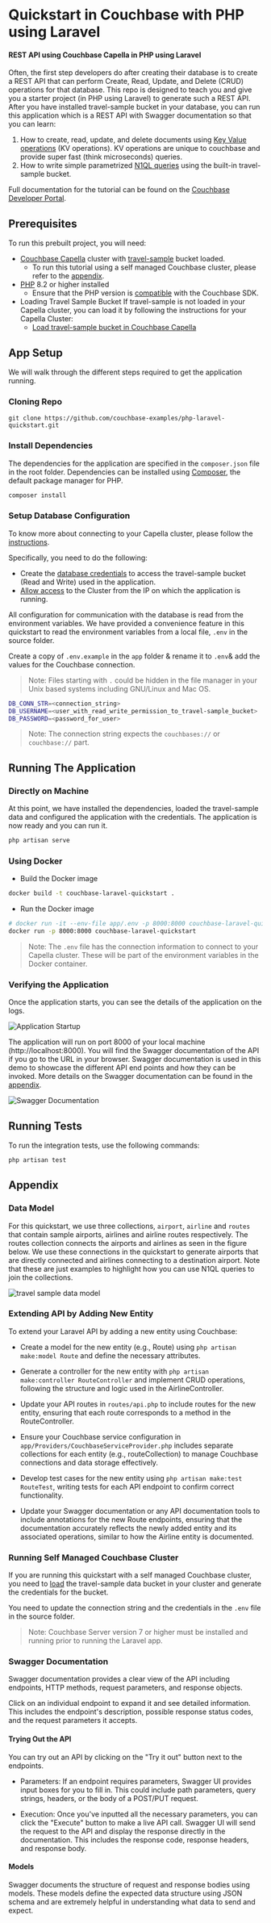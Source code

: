 # Quickstart in Couchbase with PHP using Laravel

#### REST API using Couchbase Capella in PHP using Laravel

Often, the first step developers do after creating their database is to create a REST API that can perform Create, Read, Update, and Delete (CRUD) operations for that database. This repo is designed to teach you and give you a starter project (in PHP using Laravel) to generate such a REST API. After you have installed travel-sample bucket in your database, you can run this application which is a REST API with Swagger documentation so that you can learn:

1. How to create, read, update, and delete documents using [Key Value operations](https://docs.couchbase.com/php-sdk/current/howtos/kv-operations.html) (KV operations). KV operations are unique to couchbase and provide super fast (think microseconds) queries.
2. How to write simple parametrized [N1QL queries](https://docs.couchbase.com/php-sdk/current/howtos/n1ql-queries-with-sdk.html) using the built-in travel-sample bucket.

Full documentation for the tutorial can be found on the [Couchbase Developer Portal](https://developer.couchbase.com/tutorial-quickstart-laravel-php/).


## Prerequisites

To run this prebuilt project, you will need:

- [Couchbase Capella](https://www.couchbase.com/products/capella/) cluster with [travel-sample](https://docs.couchbase.com/php-sdk/current/ref/travel-app-data-model.html) bucket loaded.
    - To run this tutorial using a self managed Couchbase cluster, please refer to the [appendix](#running-self-managed-couchbase-cluster).
- [PHP](https://www.php.net/downloads.php) 8.2 or higher installed
    - Ensure that the PHP version is [compatible](https://docs.couchbase.com/php-sdk/current/project-docs/compatibility.html#php-version-compat) with the Couchbase SDK.
- Loading Travel Sample Bucket
    If travel-sample is not loaded in your Capella cluster, you can load it by following the instructions for your Capella Cluster:
    - [Load travel-sample bucket in Couchbase Capella](https://docs.couchbase.com/cloud/clusters/data-service/import-data-documents.html#import-sample-data)

## App Setup

We will walk through the different steps required to get the application running.

### Cloning Repo

```shell
git clone https://github.com/couchbase-examples/php-laravel-quickstart.git
```

### Install Dependencies

The dependencies for the application are specified in the `composer.json` file in the root folder. Dependencies can be installed using [Composer](https://getcomposer.org/), the default package manager for PHP.

```sh
composer install
```

### Setup Database Configuration

To know more about connecting to your Capella cluster, please follow the [instructions](https://docs.couchbase.com/cloud/get-started/connect.html).

Specifically, you need to do the following:

- Create the [database credentials](https://docs.couchbase.com/cloud/clusters/manage-database-users.html) to access the travel-sample bucket (Read and Write) used in the application.
- [Allow access](https://docs.couchbase.com/cloud/clusters/allow-ip-address.html) to the Cluster from the IP on which the application is running.

All configuration for communication with the database is read from the environment variables. We have provided a convenience feature in this quickstart to read the environment variables from a local file, `.env` in the source folder.

Create a copy of `.env.example` in the `app` folder & rename it to `.env`& add the values for the Couchbase connection.

> Note: Files starting with `.` could be hidden in the file manager in your Unix based systems including GNU/Linux and Mac OS.

```sh
DB_CONN_STR=<connection_string>
DB_USERNAME=<user_with_read_write_permission_to_travel-sample_bucket>
DB_PASSWORD=<password_for_user>
```

> Note: The connection string expects the `couchbases://` or `couchbase://` part.

## Running The Application

### Directly on Machine

At this point, we have installed the dependencies, loaded the travel-sample data and configured the application with the credentials. The application is now ready and you can run it.

```sh
php artisan serve
```

### Using Docker

- Build the Docker image

```sh
docker build -t couchbase-laravel-quickstart .
```

- Run the Docker image

```sh
# docker run -it --env-file app/.env -p 8000:8000 couchbase-laravel-quickstart
docker run -p 8000:8000 couchbase-laravel-quickstart
```

> Note: The `.env` file has the connection information to connect to your Capella cluster. These will be part of the environment variables in the Docker container.

### Verifying the Application

Once the application starts, you can see the details of the application on the logs.

![Application Startup](images/app_startup.png)

The application will run on port 8000 of your local machine (http://localhost:8000). You will find the Swagger documentation of the API if you go to the URL in your browser. Swagger documentation is used in this demo to showcase the different API end points and how they can be invoked. More details on the Swagger documentation can be found in the [appendix](#swagger-documentation).

![Swagger Documentation](images/swagger_documentation.png)

## Running Tests

To run the integration tests, use the following commands:

```sh
php artisan test
```

## Appendix

### Data Model

For this quickstart, we use three collections, `airport`, `airline` and `routes` that contain sample airports, airlines and airline routes respectively. The routes collection connects the airports and airlines as seen in the figure below. We use these connections in the quickstart to generate airports that are directly connected and airlines connecting to a destination airport. Note that these are just examples to highlight how you can use N1QL queries to join the collections.

![travel sample data model](images/travel_sample_data_model.png)

### Extending API by Adding New Entity


To extend your Laravel API by adding a new entity using Couchbase:

- Create a model for the new entity (e.g., Route) using `php artisan make:model Route` and define the necessary attributes.

- Generate a controller for the new entity with `php artisan make:controller RouteController` and implement CRUD operations, following the structure and logic used in the AirlineController.

- Update your API routes in `routes/api.php` to include routes for the new entity, ensuring that each route corresponds to a method in the RouteController.

- Ensure your Couchbase service configuration in `app/Providers/CouchbaseServiceProvider.php` includes separate collections for each entity (e.g., routeCollection) to manage Couchbase connections and data storage effectively.

- Develop test cases for the new entity using `php artisan make:test RouteTest`, writing tests for each API endpoint to confirm correct functionality.

- Update your Swagger documentation or any API documentation tools to include annotations for the new Route endpoints, ensuring that the documentation accurately reflects the newly added entity and its associated operations, similar to how the Airline entity is documented.

### Running Self Managed Couchbase Cluster

If you are running this quickstart with a self managed Couchbase cluster, you need to [load](https://docs.couchbase.com/server/current/manage/manage-settings/install-sample-buckets.html) the travel-sample data bucket in your cluster and generate the credentials for the bucket.

You need to update the connection string and the credentials in the `.env` file in the source folder.

> Note: Couchbase Server version 7 or higher must be installed and running prior to running the Laravel app.

### Swagger Documentation

Swagger documentation provides a clear view of the API including endpoints, HTTP methods, request parameters, and response objects.

Click on an individual endpoint to expand it and see detailed information. This includes the endpoint's description, possible response status codes, and the request parameters it accepts.

#### Trying Out the API

You can try out an API by clicking on the "Try it out" button next to the endpoints.

- Parameters: If an endpoint requires parameters, Swagger UI provides input boxes for you to fill in. This could include path parameters, query strings, headers, or the body of a POST/PUT request.

- Execution: Once you've inputted all the necessary parameters, you can click the "Execute" button to make a live API call. Swagger UI will send the request to the API and display the response directly in the documentation. This includes the response code, response headers, and response body.

#### Models

Swagger documents the structure of request and response bodies using models. These models define the expected data structure using JSON schema and are extremely helpful in understanding what data to send and expect.
